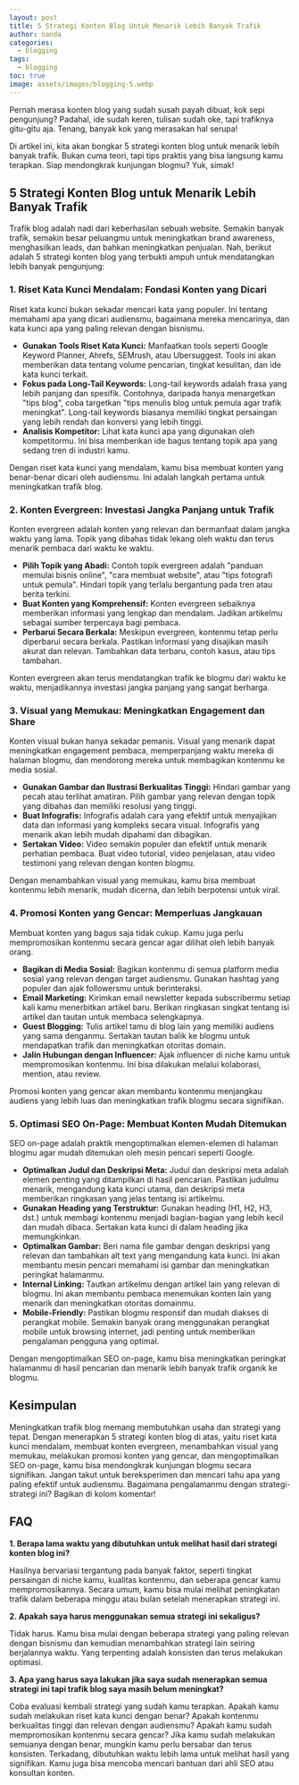 ```yaml
---
layout: post
title: 5 Strategi Konten Blog Untuk Menarik Lebih Banyak Trafik
author: nanda
categories:
  - blogging
tags:
  - blogging
toc: true
image: assets/images/blogging-5.webp
---
```



Pernah merasa konten blog yang sudah susah payah dibuat, kok sepi pengunjung? Padahal, ide sudah keren, tulisan sudah oke, tapi trafiknya gitu-gitu aja. Tenang, banyak kok yang merasakan hal serupa!

Di artikel ini, kita akan bongkar 5 strategi konten blog untuk menarik lebih banyak trafik. Bukan cuma teori, tapi tips praktis yang bisa langsung kamu terapkan. Siap mendongkrak kunjungan blogmu? Yuk, simak!

## 5 Strategi Konten Blog untuk Menarik Lebih Banyak Trafik

Trafik blog adalah nadi dari keberhasilan sebuah website. Semakin banyak trafik, semakin besar peluangmu untuk meningkatkan brand awareness, menghasilkan leads, dan bahkan meningkatkan penjualan. Nah, berikut adalah 5 strategi konten blog yang terbukti ampuh untuk mendatangkan lebih banyak pengunjung:

### 1\. Riset Kata Kunci Mendalam: Fondasi Konten yang Dicari

Riset kata kunci bukan sekadar mencari kata yang populer. Ini tentang memahami apa yang dicari audiensmu, bagaimana mereka mencarinya, dan kata kunci apa yang paling relevan dengan bisnismu.

- **Gunakan Tools Riset Kata Kunci:** Manfaatkan tools seperti Google Keyword Planner, Ahrefs, SEMrush, atau Ubersuggest. Tools ini akan memberikan data tentang volume pencarian, tingkat kesulitan, dan ide kata kunci terkait.
- **Fokus pada Long-Tail Keywords:** Long-tail keywords adalah frasa yang lebih panjang dan spesifik. Contohnya, daripada hanya menargetkan "tips blog", coba targetkan "tips menulis blog untuk pemula agar trafik meningkat". Long-tail keywords biasanya memiliki tingkat persaingan yang lebih rendah dan konversi yang lebih tinggi.
- **Analisis Kompetitor:** Lihat kata kunci apa yang digunakan oleh kompetitormu. Ini bisa memberikan ide bagus tentang topik apa yang sedang tren di industri kamu.

Dengan riset kata kunci yang mendalam, kamu bisa membuat konten yang benar-benar dicari oleh audiensmu. Ini adalah langkah pertama untuk meningkatkan trafik blog.

### 2\. Konten Evergreen: Investasi Jangka Panjang untuk Trafik

Konten evergreen adalah konten yang relevan dan bermanfaat dalam jangka waktu yang lama. Topik yang dibahas tidak lekang oleh waktu dan terus menarik pembaca dari waktu ke waktu.

- **Pilih Topik yang Abadi:** Contoh topik evergreen adalah "panduan memulai bisnis online", "cara membuat website", atau "tips fotografi untuk pemula". Hindari topik yang terlalu bergantung pada tren atau berita terkini.
- **Buat Konten yang Komprehensif:** Konten evergreen sebaiknya memberikan informasi yang lengkap dan mendalam. Jadikan artikelmu sebagai sumber terpercaya bagi pembaca.
- **Perbarui Secara Berkala:** Meskipun evergreen, kontenmu tetap perlu diperbarui secara berkala. Pastikan informasi yang disajikan masih akurat dan relevan. Tambahkan data terbaru, contoh kasus, atau tips tambahan.

Konten evergreen akan terus mendatangkan trafik ke blogmu dari waktu ke waktu, menjadikannya investasi jangka panjang yang sangat berharga.

### 3\. Visual yang Memukau: Meningkatkan Engagement dan Share

Konten visual bukan hanya sekadar pemanis. Visual yang menarik dapat meningkatkan engagement pembaca, memperpanjang waktu mereka di halaman blogmu, dan mendorong mereka untuk membagikan kontenmu ke media sosial.

- **Gunakan Gambar dan Ilustrasi Berkualitas Tinggi:** Hindari gambar yang pecah atau terlihat amatiran. Pilih gambar yang relevan dengan topik yang dibahas dan memiliki resolusi yang tinggi.
- **Buat Infografis:** Infografis adalah cara yang efektif untuk menyajikan data dan informasi yang kompleks secara visual. Infografis yang menarik akan lebih mudah dipahami dan dibagikan.
- **Sertakan Video:** Video semakin populer dan efektif untuk menarik perhatian pembaca. Buat video tutorial, video penjelasan, atau video testimoni yang relevan dengan konten blogmu.

Dengan menambahkan visual yang memukau, kamu bisa membuat kontenmu lebih menarik, mudah dicerna, dan lebih berpotensi untuk viral.

### 4\. Promosi Konten yang Gencar: Memperluas Jangkauan

Membuat konten yang bagus saja tidak cukup. Kamu juga perlu mempromosikan kontenmu secara gencar agar dilihat oleh lebih banyak orang.

- **Bagikan di Media Sosial:** Bagikan kontenmu di semua platform media sosial yang relevan dengan target audiensmu. Gunakan hashtag yang populer dan ajak followersmu untuk berinteraksi.
- **Email Marketing:** Kirimkan email newsletter kepada subscribermu setiap kali kamu menerbitkan artikel baru. Berikan ringkasan singkat tentang isi artikel dan tautan untuk membaca selengkapnya.
- **Guest Blogging:** Tulis artikel tamu di blog lain yang memiliki audiens yang sama denganmu. Sertakan tautan balik ke blogmu untuk mendapatkan trafik dan meningkatkan otoritas domain.
- **Jalin Hubungan dengan Influencer:** Ajak influencer di niche kamu untuk mempromosikan kontenmu. Ini bisa dilakukan melalui kolaborasi, mention, atau review.

Promosi konten yang gencar akan membantu kontenmu menjangkau audiens yang lebih luas dan meningkatkan trafik blogmu secara signifikan.

### 5\. Optimasi SEO On-Page: Membuat Konten Mudah Ditemukan

SEO on-page adalah praktik mengoptimalkan elemen-elemen di halaman blogmu agar mudah ditemukan oleh mesin pencari seperti Google.

- **Optimalkan Judul dan Deskripsi Meta:** Judul dan deskripsi meta adalah elemen penting yang ditampilkan di hasil pencarian. Pastikan judulmu menarik, mengandung kata kunci utama, dan deskripsi meta memberikan ringkasan yang jelas tentang isi artikelmu.
- **Gunakan Heading yang Terstruktur:** Gunakan heading (H1, H2, H3, dst.) untuk membagi kontenmu menjadi bagian-bagian yang lebih kecil dan mudah dibaca. Sertakan kata kunci di dalam heading jika memungkinkan.
- **Optimalkan Gambar:** Beri nama file gambar dengan deskripsi yang relevan dan tambahkan alt text yang mengandung kata kunci. Ini akan membantu mesin pencari memahami isi gambar dan meningkatkan peringkat halamanmu.
- **Internal Linking:** Tautkan artikelmu dengan artikel lain yang relevan di blogmu. Ini akan membantu pembaca menemukan konten lain yang menarik dan meningkatkan otoritas domainmu.
- **Mobile-Friendly:** Pastikan blogmu responsif dan mudah diakses di perangkat mobile. Semakin banyak orang menggunakan perangkat mobile untuk browsing internet, jadi penting untuk memberikan pengalaman pengguna yang optimal.

Dengan mengoptimalkan SEO on-page, kamu bisa meningkatkan peringkat halamanmu di hasil pencarian dan menarik lebih banyak trafik organik ke blogmu.

## Kesimpulan

Meningkatkan trafik blog memang membutuhkan usaha dan strategi yang tepat. Dengan menerapkan 5 strategi konten blog di atas, yaitu riset kata kunci mendalam, membuat konten evergreen, menambahkan visual yang memukau, melakukan promosi konten yang gencar, dan mengoptimalkan SEO on-page, kamu bisa mendongkrak kunjungan blogmu secara signifikan. Jangan takut untuk bereksperimen dan mencari tahu apa yang paling efektif untuk audiensmu. Bagaimana pengalamanmu dengan strategi-strategi ini? Bagikan di kolom komentar!

## FAQ

**1\. Berapa lama waktu yang dibutuhkan untuk melihat hasil dari strategi konten blog ini?**

Hasilnya bervariasi tergantung pada banyak faktor, seperti tingkat persaingan di niche kamu, kualitas kontenmu, dan seberapa gencar kamu mempromosikannya. Secara umum, kamu bisa mulai melihat peningkatan trafik dalam beberapa minggu atau bulan setelah menerapkan strategi ini.

**2\. Apakah saya harus menggunakan semua strategi ini sekaligus?**

Tidak harus. Kamu bisa mulai dengan beberapa strategi yang paling relevan dengan bisnismu dan kemudian menambahkan strategi lain seiring berjalannya waktu. Yang terpenting adalah konsisten dan terus melakukan optimasi.

**3\. Apa yang harus saya lakukan jika saya sudah menerapkan semua strategi ini tapi trafik blog saya masih belum meningkat?**

Coba evaluasi kembali strategi yang sudah kamu terapkan. Apakah kamu sudah melakukan riset kata kunci dengan benar? Apakah kontenmu berkualitas tinggi dan relevan dengan audiensmu? Apakah kamu sudah mempromosikan kontenmu secara gencar? Jika kamu sudah melakukan semuanya dengan benar, mungkin kamu perlu bersabar dan terus konsisten. Terkadang, dibutuhkan waktu lebih lama untuk melihat hasil yang signifikan. Kamu juga bisa mencoba mencari bantuan dari ahli SEO atau konsultan konten.
